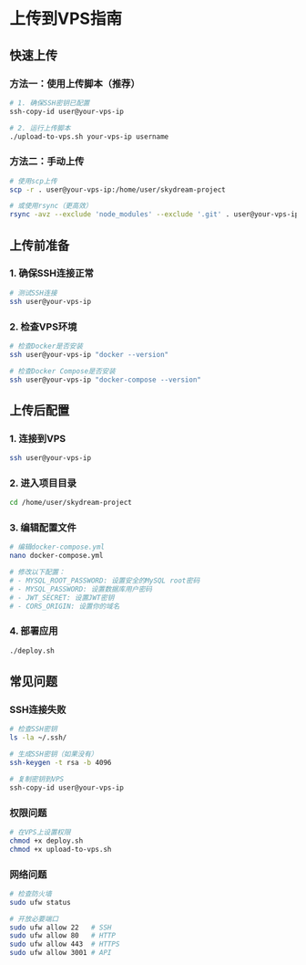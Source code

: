 # 上传到VPS指南

## 快速上传

### 方法一：使用上传脚本（推荐）

```bash
# 1. 确保SSH密钥已配置
ssh-copy-id user@your-vps-ip

# 2. 运行上传脚本
./upload-to-vps.sh your-vps-ip username
```

### 方法二：手动上传

```bash
# 使用scp上传
scp -r . user@your-vps-ip:/home/user/skydream-project

# 或使用rsync（更高效）
rsync -avz --exclude 'node_modules' --exclude '.git' . user@your-vps-ip:/home/user/skydream-project
```

## 上传前准备

### 1. 确保SSH连接正常
```bash
# 测试SSH连接
ssh user@your-vps-ip
```

### 2. 检查VPS环境
```bash
# 检查Docker是否安装
ssh user@your-vps-ip "docker --version"

# 检查Docker Compose是否安装
ssh user@your-vps-ip "docker-compose --version"
```

## 上传后配置

### 1. 连接到VPS
```bash
ssh user@your-vps-ip
```

### 2. 进入项目目录
```bash
cd /home/user/skydream-project
```

### 3. 编辑配置文件
```bash
# 编辑docker-compose.yml
nano docker-compose.yml

# 修改以下配置：
# - MYSQL_ROOT_PASSWORD: 设置安全的MySQL root密码
# - MYSQL_PASSWORD: 设置数据库用户密码
# - JWT_SECRET: 设置JWT密钥
# - CORS_ORIGIN: 设置你的域名
```

### 4. 部署应用
```bash
./deploy.sh
```

## 常见问题

### SSH连接失败
```bash
# 检查SSH密钥
ls -la ~/.ssh/

# 生成SSH密钥（如果没有）
ssh-keygen -t rsa -b 4096

# 复制密钥到VPS
ssh-copy-id user@your-vps-ip
```

### 权限问题
```bash
# 在VPS上设置权限
chmod +x deploy.sh
chmod +x upload-to-vps.sh
```

### 网络问题
```bash
# 检查防火墙
sudo ufw status

# 开放必要端口
sudo ufw allow 22   # SSH
sudo ufw allow 80   # HTTP
sudo ufw allow 443  # HTTPS
sudo ufw allow 3001 # API
``` 